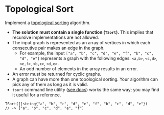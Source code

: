 # Topological Sort

Implement a [topological sorting](https://en.wikipedia.org/wiki/Topological_sorting) algorithm.

* **The solution must contain a single function (`TSort`).** This implies that recursive implementations are not allowed.
* The input graph is represented as an array of vertices in which each consecutive pair makes an edge in the graph.
    * For example, the input `["a", "b", "c", "d", "e", "f", "b", "c", "d", "e"]` represents a graph with the following edges: `<a,b>`, `<c,d>`, `<e,f>`, `<b,c>`, `<d,e>`.
    * An odd number of elements in the array results in an error.
* An error must be returned for cyclic graphs.
* A graph can have more than one topological sorting. Your algorithm can pick any of them as long as it is valid.
* `tsort` command line utility ([see docs](https://www.gnu.org/software/coreutils/manual/html_node/tsort-invocation.html)) works the same way; you may find it useful for a reference.

```golang
TSort([]string{"a", "b", "c", "d", "e", "f", "b", "c", "d", "e"}) 
// -> ["a", "b", "c", "d", "e", "f"]
```
